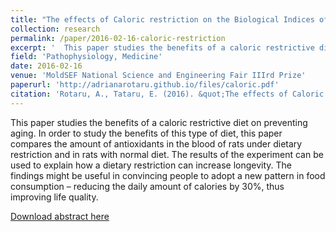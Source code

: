 ```yaml
---
title: "The effects of Caloric restriction on the Biological Indices of Homeostasis"
collection: research
permalink: /paper/2016-02-16-caloric-restriction
excerpt: '  This paper studies the benefits of a caloric restrictive diet on preventing aging. In order to study the benefits of this type of diet, this paper compares the amount of antioxidants in the blood of rats under dietary restriction and in rats with normal diet. The results of the experiment can be used to explain how a dietary restriction can increase longevity. The findings might be useful in convincing people to adopt a new pattern in food consumption – reducing the daily amount of calories by 30%, thus improving life quality.'
field: 'Pathophysiology, Medicine'
date: 2016-02-16
venue: 'MoldSEF National Science and Engineering Fair IIIrd Prize'
paperurl: 'http://adrianarotaru.github.io/files/caloric.pdf'
citation: 'Rotaru, A., Tataru, E. (2016). &quot;The effects of Caloric restriction on the Biological Indices of Homeostasis&quot;'
---
```

  This paper studies the benefits of a caloric restrictive diet on preventing aging. In order to study the benefits of this type of diet, this paper compares the amount of antioxidants in the blood of rats under dietary restriction and in rats with normal diet. The results of the experiment can be used to explain how a dietary restriction can increase longevity. The findings might be useful in convincing people to adopt a new pattern in food consumption – reducing the daily amount of calories by 30%, thus improving life quality.

[Download abstract here](http://adrianarotaru.github.io/files/caloric.pdf)
